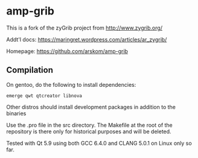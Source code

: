 # amp-grib

This is a fork of the zyGrib project from http://www.zygrib.org/

Addt'l docs: https://maringret.wordpress.com/articles/ar_zygrib/

Homepage: https://github.com/arskom/amp-grib

## Compilation

On gentoo, do the following to install dependencies:

	emerge qwt qtcreator libnova

Other distros should install development packages in addition to the binaries

Use the .pro file in the src directory. The Makefile at the root of the
repository is there only for historical purposes and will be deleted.

Tested with Qt 5.9 using both GCC 6.4.0 and CLANG 5.0.1 on Linux only so far.
